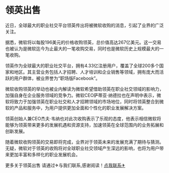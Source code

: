 # 领英出售

近日，全球最大的职业社交平台领英传出将被微软收购的消息，引起了业界的广泛关注。

据悉，微软将以每股196美元的价格收购领英，总价值高达267亿美元。这一交易也被认为是微软迄今为止最大的一笔收购交易，同时也是微软历史上规模最大的一笔收购。

领英作为全球最大的职业社交平台，拥有4.33亿注册用户，覆盖了全球200多个国家和地区。其主营业务包括人才招聘、人才培训和企业销售等领域，拥有庞大而活跃的用户群体，被业界誉为“职场版Facebook”。

微软收购领英的举动也被业内解读为微软希望借助领英在职业社交领域的影响力，加强自身在企业服务领域的竞争力。微软CEO萨蒂亚·纳德拉也在声明中表示，微软将致力于加强领英在职业社交和人才招聘领域的市场地位，同时将领英整合到微软的产品和服务中，为用户提供更加全面和个性化的职业发展解决方案。

领英创始人兼CEO杰夫·韦纳也对此次收购表示了乐观的态度，他表示相信微软将能够为领英带来更多的发展机遇和资源支持，加速领英在全球范围内的业务拓展和创新发展。

随着微软收购领英的交易即将完成，业界对于领英未来的发展充满了期待与猜测。无疑，微软对于领英的收购将对全球职业社交领域产生深远的影响，也将为用户带来更加丰富和多样化的职业发展机会。

更多关于领英出售 请通过✈与我们联系,感谢阅读！[点我联系✈](https://www.k02.cc)